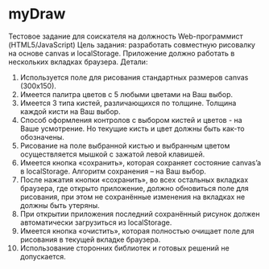 # myDraw
Тестовое задание для соискателя на должность Web-программист (HTML5/JavaScript)
Цель задания: разработать совместную рисовалку на основе canvas и localStorage. Приложение должно работать в нескольких вкладках браузера.
Детали:
  1.	Используется поле для рисования стандартных размеров canvas (300x150).
  2.	Имеется палитра цветов с 5 любыми цветами на Ваш выбор.
  3.	Имеется 3 типа кистей, различающихся по толщине. Толщина каждой кисти на Ваш выбор.
  4.	Способ оформления контролов с выбором кистей и цветов - на Ваше усмотрение. Но текущие кисть и цвет должны быть как-то обозначены.
  5.	Рисование на поле выбранной кистью и выбранным цветом осуществляется мышкой с зажатой левой клавишей.
  6.	Имеется кнопка «сохранить», которая сохраняет состояние canvas’a в localStorage. Алгоритм сохранения – на Ваш выбор.
  7.	После нажатия кнопки «сохранить», во всех остальных вкладках браузера, где открыто приложение, должно обновиться поле для рисования, при этом не сохранённые изменения на вкладках не должны быть утеряны.
  8.	При открытии приложения последний сохранённый рисунок должен автоматически загрузиться из localStorage.
  9.	Имеется кнопка «очистить», которая полностью очищает поле для рисования в текущей вкладке браузера.
  10.	Использование сторонних библиотек и готовых решений не допускается.
